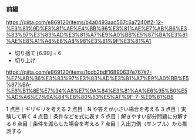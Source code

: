 ### 前編　
https://qiita.com/e869120/items/b4a0493aac567c6a7240#2-12-%E3%81%9D%E3%81%AE%E4%BB%96%E3%81%AE%E7%AB%B6%E3%83%97%E3%83%AD%E3%81%A7%E9%A0%BB%E5%87%BA%E3%81%AE%E8%A1%A8%E8%A8%98%E3%81%9F%E3%81%A1
- 切り捨て
    ⌊6.99⌋ = 6
- 切り上げ
    


https://qiita.com/e869120/items/1ccb2bdf16890637e767#7-%E7%AB%B6%E3%83%97%E3%83%AD%E3%81%A7%E9%A0%BB%E5%87%BA-%E6%B1%8E%E7%94%A8%E7%9A%84%E3%81%AA%E6%95%B0%E5%AD%A6%E7%9A%84%E8%80%83%E5%AF%9F-7-%E9%81%B8

1 点目｜ギリギリを考える
2 点目｜N や答えが小さい場合を考える
3 点目｜実験して解く
4 点目｜条件などを式に表す
5 点目｜解きやすい部分問題に分解する
6 点目｜条件を減らした場合を考える
7 点目｜入出力例（サンプル）から推測する